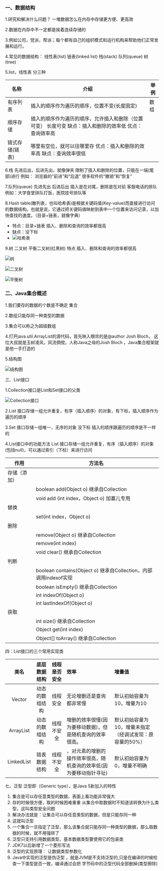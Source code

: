 ### 一、数据结构
1.研究和解决什么问题？
一堆数据怎么在内存中存储更方便、更高效

2.数据在内存中不一定都是挨着连续存储的

3.例如公司，党派，帮派；每个都有自己的组织模式和运行机构来帮助他们正常发展和运行。

4.常见的数据结构：
线性表(list)   链表(linked list)    栈(stack)    队列(queue)  树(tree)

5.list，线性表  分三种

|名称|介绍|举例|
|---|---|---|
|有序列表 |插入的顺序作为遍历的顺序，位置不变(长度固定)| 数组
|顺序存储 |插入的顺序作为遍历的顺序，允许插入和删除（位置可变）   长度可变   缺点：插入和删除的效率低    优点：查询效率高||
|链式存储(链表) |哪里有空位，就可以往哪里存  优点：插入和删除的效率高  缺点：查询效率很低||

6.栈   先进后出，后进先出，就像弹夹    限制了插入和删除的位置，只能在一端(尾部)进行
例如：
浏览器的“前进”和“后退”
很多软件的“撤销”和“恢复”

7.队列(queue)   先进先出  后进后出     插入是在对尾，删除是在对前      客服电话的排队
例如：大学食堂排队打饭，医院挂号排队等

8.Hash table(散列表，也叫哈希表)是根据关键码值(Key-value)而直接进行访问的数据结构。也就是说，它通过把关键码值映射到表中一个位置来访问记录，以加快查找的速度。（目录+链表，就像字典）

- 特点：目录+链表   插入、删除和查询的效率都很高
- 缺点：没下标
- ![哈希表](picture/01哈希表效果图.png)

9.树        二叉树      平衡二叉树(红黑树)   特点    插入、删除和查询的效率都很高

![树](picture/02树.png)

![二叉树](picture/03二叉树.png)

![平衡树](picture/04平衡二叉树.png)

### 二、Java集合概述

1.我们要存的数据的个数是不确定         集合

2.数组只能存同一种类型的数据

3.集合可以称之为超级数组

4.打开java.util.ArrayList的源代码，首先映入眼帘的是@author  Josh Bloch，
这位大叔就是玉树凌风，风流倜傥，人称Java之母的Josh Bloch ，Java集合框架就是他一手打造的

5.结构图

![结构图](picture/05集合整体图.png)

三、List接口

1.Collection接口是List和Set接口的父类

![Collection接口](picture/06collection.png)

2.List 接口存储一组允许重复，有序（插入顺序）的对象，有下标，插入顺序作为遍历的顺序

3.Set 接口存储一组唯一，无序的对象    没下标     插入的顺序跟遍历的顺序是不一样的

4.List接口中的功能方法
List 接口存储一组允许重复，有序（插入顺序）的对象(包括null)，可以通过索引（下标）来进行访问

| 作用  |  方法名 |
| ------------ | ------------ |
|  存储（添加）  |   |
|  | boolean add(Object o)   继承自Collection  |
|   |  void add (int index，Object o)     加塞儿专用 |
|  替换 |  |
|   | set(int index，Object o)  |
|  删除 |  |
|   | remove(Object o)  继承自Collection |
|   | remove(int index) |
|   |void clear()  继承自Collection |
| 判断  |   |
|   | boolean contains(Object o) 继承自Collection，内部调用indexof实现 |
|   |  boolean isEmpty()   继承自Collection |
|   |  int indexOf(Object o) |
|   |  int lastIndexOf(Object o) |
| 获取  |   |
|   | int size()   继承自Collection  |
|   | Object get(int index)    |
|   | Object[] toArray()    继承自Collection  |

四：List接口的三个常用实现类

|  类名 |  底层数据结构 |  线程是否安全 | 效率  | 增量值  |
| :------------: | :------------: | :------------: | :------------ | :------------ |
| Vector  |  动态的数组结构 | 线程安全 | 无论增删还是查询都非常慢  | 默认初始容量为10，增量为10  |
| ArrayList  | 动态的数组结构  | 线程不安全  | 增删的效率很慢(因为要移动数据)，但是随机查询的效率很高。 | 默认初始容量为10，增量未指定（经调试发现：原容量的50%）  |
| LinkedList  | 链表数据结构  | 线程不安全  | ，对元素的增删的操作效率很高，随机查询的效率低(因为要移动指针寻址)  |  默认初始容量为0，增量不明确 |

七、泛型   泛型即（Generic type），是Java 5新加入的特性
1. 集合是可以存任意类型的数据，表面上看功能非常强大
2. 存的时候很方便，取的时候困难重重    从集合中取数据时不知道该转换为什么类型，这叫类型安全问题
3. 解决办法就是：让集合可以存任意类型的数据，但是只能存同一种
4. 这就叫泛型
5. 一个集合一旦指定了泛型，那么该集合就只能存同一种类型的数据，那么取数据的时候，就不用强转了
6. 泛型只支持引用数据类型，基本数据类型要使用它的包装类
7. JDK7以后新增了一个菱形写法
8. 泛型的实现原理：	让数据类型参数化
9. Java中实现的泛型是伪泛型 ，就是JVM是不支持泛型的,只是在编译的时候检查一下类型是否一致，编译通过会把
字节码中的泛型代码全部删掉(类型擦除)




